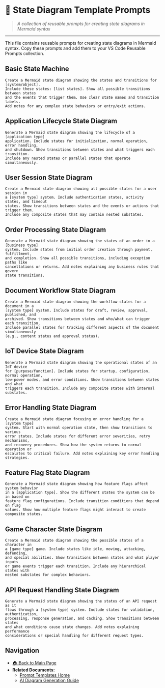 # 🔄 State Diagram Template Prompts

> *A collection of reusable prompts for creating state diagrams in Mermaid syntax*

---

This file contains reusable prompts for creating state diagrams in Mermaid syntax. Copy these prompts and add them to your VS Code Reusable Prompts collection.

## Basic State Machine

```
Create a Mermaid state diagram showing the states and transitions for [system/object].
Include these states: [list states]. Show all possible transitions between states
and the events that trigger them. Use clear state names and transition labels.
Add notes for any complex state behaviors or entry/exit actions.
```

## Application Lifecycle State Diagram

```
Generate a Mermaid state diagram showing the lifecycle of a [application type]
application. Include states for initialization, normal operation, error handling,
and shutdown. Show transitions between states and what triggers each transition.
Include any nested states or parallel states that operate simultaneously.
```

## User Session State Diagram

```
Create a Mermaid state diagram showing all possible states for a user session in
a [system type] system. Include authentication states, activity states, and timeout
states. Show transitions between states and the events or actions that trigger them.
Include any composite states that may contain nested substates.
```

## Order Processing State Diagram

```
Generate a Mermaid state diagram showing the states of an order in a [business type]
system. Include states from initial order creation through payment, fulfillment,
and completion. Show all possible transitions, including exception paths like
cancellations or returns. Add notes explaining any business rules that govern
state transitions.
```

## Document Workflow State Diagram

```
Create a Mermaid state diagram showing the workflow states for a document in a
[system type] system. Include states for draft, review, approval, published, and
archived. Show transitions between states and who/what can trigger each transition.
Include parallel states for tracking different aspects of the document simultaneously
(e.g., content status and approval status).
```

## IoT Device State Diagram

```
Generate a Mermaid state diagram showing the operational states of an IoT device
for [purpose/function]. Include states for startup, configuration, normal operation,
low-power modes, and error conditions. Show transitions between states and what
triggers each transition. Include any composite states with internal substates.
```

## Error Handling State Diagram

```
Create a Mermaid state diagram focusing on error handling for a [system type]
system. Start with normal operation state, then show transitions to various
error states. Include states for different error severities, retry mechanisms,
and recovery procedures. Show how the system returns to normal operation or
escalates to critical failure. Add notes explaining key error handling strategies.
```

## Feature Flag State Diagram

```
Generate a Mermaid state diagram showing how feature flags affect system behavior
in a [application type]. Show the different states the system can be in based on
feature flag configurations. Include transition conditions that depend on flag
values. Show how multiple feature flags might interact to create composite states.
```

## Game Character State Diagram

```
Create a Mermaid state diagram showing the possible states of a character in
a [game type] game. Include states like idle, moving, attacking, defending,
and special abilities. Show transitions between states and what player inputs
or game events trigger each transition. Include any hierarchical states with
nested substates for complex behaviors.
```

## API Request Handling State Diagram

```
Generate a Mermaid state diagram showing the states of an API request as it
flows through a [system type] system. Include states for validation, authentication,
processing, response generation, and caching. Show transitions between states
and what conditions cause state changes. Add notes explaining performance
considerations or special handling for different request types.
```

## Navigation

- [🏠 Back to Main Page](../README.md)
- **Related Documents:**
  - [Prompt Templates Home](README.md)
  - [AI Diagram Generation Guide](../ai_diagram_generation_guide.md)
